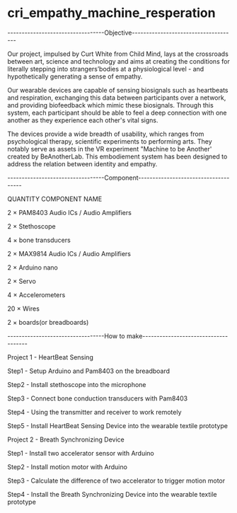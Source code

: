 # cri_empathy_machine_resperation
----------------------------------Objective-------------------------------------


Our project, impulsed by Curt White from Child Mind, lays at the crossroads between art, science 
and technology and aims at creating the conditions for literally stepping into strangers’bodies at
a physiological level - and hypothetically generating a sense of empathy. 

Our wearable devices are capable of sensing biosignals such as heartbeats and respiration,
exchanging this data between participants over a network, and providing biofeedback which
mimic these biosignals. Through this system, each participant should be able to feel a deep
connection with one another as they experience each other's vital signs. 

The devices provide a wide breadth of usability, which ranges from psychological therapy,
scientific experiments to performing arts. They notably serve as assets in the VR experiment
"Machine to be Another' created by BeAnotherLab. This embodiement system has been designed to
address the relation between identity and empathy. 


----------------------------------Component-------------------------------------


QUANTITY	 	COMPONENT NAME

2	×	PAM8403  Audio ICs / Audio Amplifiers

2	×	Stethoscope

4	×	bone transducers

2	×	MAX9814 Audio ICs / Audio Amplifiers

2	×	Arduino nano

2	×	Servo

4	×	Accelerometers

20	×	Wires

2	×	boards(or breadboards)


----------------------------------How to make-------------------------------------


Project 1 - HeartBeat Sensing

Step1 - Setup Arduino and Pam8403 on the breadboard

Step2 - Install stethoscope into the microphone 

Step3 - Connect bone conduction transducers with Pam8403

Step4 - Using the transmitter and receiver to work remotely

Step5 - Install HeartBeat Sensing Device into the wearable textile prototype

Project 2 - Breath Synchronizing Device

Step1 -  Install two accelerator sensor with Arduino

Step2 - Install motion motor with Arduino

Step3 - Calculate the difference of two accelerator to  trigger motion motor

Step4 - Install the Breath Synchronizing Device into the wearable textile prototype
